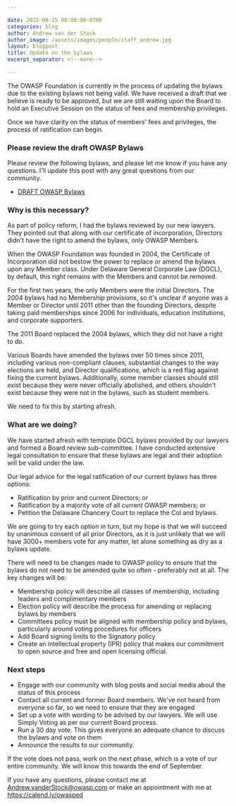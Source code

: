 ```yaml
---

date: 2022-08-25 00:00:00-0700
categories: blog
author: Andrew van der Stock
author_image: /assets/images/people/staff_andrew.jpg
layout: blogpost
title: Update on the bylaws
excerpt_separator: <!--more-->

---
```


The OWASP Foundation is currently in the process of updating the bylaws due to the existing bylaws not being valid. We have received a draft that we believe is ready to be approved, but we are still waiting upon the Board to hold an Executive Session on the status of fees and membership privileges.

Once we have clarity on the status of members' fees and privileges, the process of ratification can begin.

<!--more-->

### Please review the draft OWASP Bylaws

Please review the following bylaws, and please let me know if you have any questions. I'll update this post with any great questions from our community.

- [DRAFT OWASP Bylaws](https://owasp.org/www-board/attachments/202208-draft-bylaws.pdf)

### Why is this necessary?

As part of policy reform, I had the bylaws reviewed by our new lawyers. They pointed out that along with our certificate of incorporation, Directors didn't have the right to amend the bylaws, only OWASP Members. 

When the OWASP Foundation was founded in 2004, the Certificate of Incorporation did not bestow the power to replace or amend the bylaws upon any Member class. Under Delaware General Corporate Law (DGCL), by default, this right remains with the Members and cannot be removed.

For the first two years, the only Members were the initial Directors. The 2004 bylaws had no Membership provisions, so it's unclear if anyone was a Member or Director until 2011 other than the founding Directors, despite taking paid memberships since 2006 for individuals, education institutions, and corporate supporters.

The 2011 Board replaced the 2004 bylaws, which they did not have a right to do.

Various Boards have amended the bylaws over 50 times since 2011, including various non-compliant clauses, substantial changes to the way elections are held, and Director qualifications, which is a red flag against fixing the current bylaws. Additionally, some member classes should still exist because they were never officially abolished, and others shouldn't exist because they were not in the bylaws, such as student members.

We need to fix this by starting afresh.

### What are we doing?

We have started afresh with template DGCL bylaws provided by our lawyers and formed a Board review sub-committee. I have conducted extensive legal consultation to ensure that these bylaws are legal and their adoption will be valid under the law.

Our legal advice for the legal ratification of our current bylaws has three options:

- Ratification by prior and current Directors; or
- Ratification by a majority vote of all current OWASP members; or
- Petition the Delaware Chancery Court to replace the CoI and bylaws.

We are going to try each option in turn, but my hope is that we will succeed by unanimous consent of all prior Directors, as it is just unlikely that we will have 3000+ members vote for any matter, let alone something as dry as a bylaws update.

There will need to be changes made to OWASP policy to ensure that the bylaws do not need to be amended quite so often - preferably not at all. The key changes will be:

- Membership policy will describe all classes of membership, including leaders and complimentary members
- Election policy will describe the process for amending or replacing bylaws by members
- Committees policy must be aligned with membership policy and bylaws, particularly around voting procedures for officers
- Add Board signing limits to the Signatory policy
- Create an intellectual property (IPR) policy that makes our commitment to open source and free and open licensing official.

### Next steps

- Engage with our community with blog posts and social media about the status of this process
- Contact all current and former Board members. We've not heard from everyone so far, so we need to ensure that they are engaged
- Set up a vote with wording to be advised by our lawyers. We will use Simply Voting as per our current Board process.
- Run a 30 day vote. This gives everyone an adequate chance to discuss the bylaws and vote on them
- Announce the results to our community.

If the vote does not pass, work on the next phase, which is a vote of our entire community. We will know this towards the end of September.

If you have any questions, please contact me at [Andrew.vanderStock@owasp.com](mailto:andrew.vanderstock@owasp.com) or make an appointment with me at https://calend.ly/owasped

